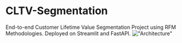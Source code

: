 # CLTV-Segmentation
End-to-end Customer Lifetime Value Segmentation Project using RFM Methodologies. Deployed on Streamlit and FastAPI.
!["Architecture"](https://drive.google.com/file/d/1pvPmpTls0Ropcz5ojiQ1LFkPLvWvwwDu/view?usp=sharing)
